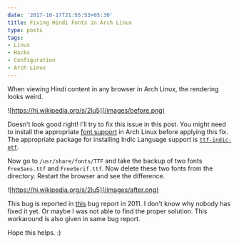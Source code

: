 ```yaml
---
date: '2017-10-17T21:55:53+05:30'
title: Fixing Hindi Fonts in Arch Linux
type: posts
tags:
- Linux
- Hacks
- Configuration
- Arch Linux
---
```


When viewing Hindi content in any browser in Arch Linux, the rendering looks weird.

![https://hi.wikipedia.org/s/2lu5](/images/before.png)

Doesn't look good right! I'll try to fix this issue in this post. You might need to install the appropriate [font support](https://wiki.archlinux.org/index.php/fonts) in Arch Linux before applying this fix. The appropriate package for installing Indic Language support is [<code>ttf-indic-otf</code>](https://www.archlinux.org/packages/extra/any/ttf-indic-otf/).

Now go to <code>/usr/share/fonts/TTF</code> and take the backup of two fonts <code>FreeSans.ttf</code> and <code>FreeSerif.ttf</code>. Now delete these two fonts from the directory. Restart the browser and see the difference.

![https://hi.wikipedia.org/s/2lu5](/images/after.png)

This bug is reported in [this](https://bugs.launchpad.net/ubuntu/+source/chromium-browser/+bug/856736) bug report in 2011. I don't know why nobody has fixed it yet. Or maybe I was not able to find the proper solution. This workaround is also given in same bug report.

Hope this helps. :)
